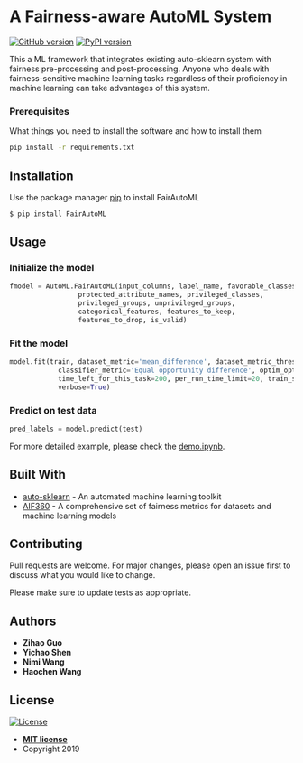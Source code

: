 # A Fairness-aware AutoML System
[![GitHub version](https://badge.fury.io/gh/haocwang%2FFairAutoML.svg)](https://badge.fury.io/gh/haocwang%2FFairAutoML) [![PyPI version](https://badge.fury.io/py/FairAutoML.svg)](https://badge.fury.io/py/FairAutoML)

This a ML framework that integrates existing auto-sklearn system with fairness pre-processing and post-processing. Anyone who deals with fairness-sensitive machine learning tasks regardless of their proficiency in machine learning can take advantages of this system.

### Prerequisites

What things you need to install the software and how to install them

```bash
pip install -r requirements.txt
```

## Installation

Use the package manager [pip](https://pip.pypa.io/en/stable/) to install FairAutoML

```bash
$ pip install FairAutoML
```

## Usage
### Initialize the model
```python
fmodel = AutoML.FairAutoML(input_columns, label_name, favorable_classes, 
                 protected_attribute_names, privileged_classes,
                 privileged_groups, unprivileged_groups,
                 categorical_features, features_to_keep, 
                 features_to_drop, is_valid)
```

### Fit the model
```python
model.fit(train, dataset_metric='mean_difference', dataset_metric_threshold=0.001,
            classifier_metric='Equal opportunity difference', optim_options=None,
            time_left_for_this_task=200, per_run_time_limit=20, train_split_size=0.8,
            verbose=True)
```            

### Predict on test data
```python
pred_labels = model.predict(test)
```

For more detailed example, please check the [demo.ipynb](demo.ipynb).

## Built With
* [auto-sklearn](https://automl.github.io/auto-sklearn/master/) - An automated machine learning toolkit
* [AIF360](https://github.com/IBM/AIF360) - A comprehensive set of fairness metrics for datasets and machine learning models

## Contributing
Pull requests are welcome. For major changes, please open an issue first to discuss what you would like to change.

Please make sure to update tests as appropriate.

## Authors
* **Zihao Guo**
* **Yichao Shen**
* **Nimi Wang**
* **Haochen Wang**

## License
[![License](http://img.shields.io/:license-mit-blue.svg?style=flat-square)](http://badges.mit-license.org)

- **[MIT license](http://opensource.org/licenses/mit-license.php)**
- Copyright 2019

